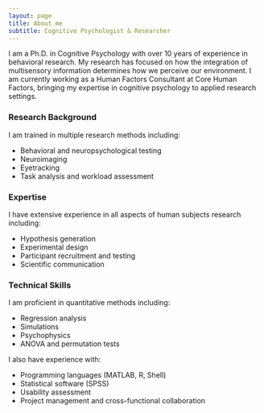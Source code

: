 ```yaml
---
layout: page
title: About me
subtitle: Cognitive Psychologist & Researcher
---
```


I am a Ph.D. in Cognitive Psychology with over 10 years of experience in behavioral research. My research has focused on how the integration of multisensory information determines how we perceive our environment. I am currently working as a Human Factors Consultant at Core Human Factors, bringing my expertise in cognitive psychology to applied research settings.

### Research Background

I am trained in multiple research methods including:
- Behavioral and neuropsychological testing
- Neuroimaging
- Eyetracking
- Task analysis and workload assessment

### Expertise

I have extensive experience in all aspects of human subjects research including:
- Hypothesis generation
- Experimental design
- Participant recruitment and testing
- Scientific communication

### Technical Skills

I am proficient in quantitative methods including:
- Regression analysis
- Simulations
- Psychophysics
- ANOVA and permutation tests

I also have experience with:
- Programming languages (MATLAB, R, Shell)
- Statistical software (SPSS)
- Usability assessment
- Project management and cross-functional collaboration
